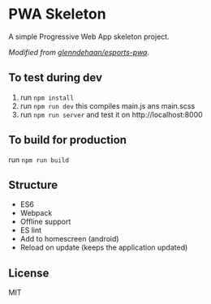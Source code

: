 # PWA Skeleton

A simple Progressive Web App skeleton project.

*Modified from [glenndehaan/esports-pwa](https://github.com/glenndehaan/esports-pwa)*.

## To test during dev

1. run ```npm install```
2. run ```npm run dev``` this compiles main.js ans main.scss
3. run ```npm run server``` and test it on http://localhost:8000

## To build for production

run ```npm run build```

## Structure

- ES6
- Webpack
- Offline support
- ES lint
- Add to homescreen (android)
- Reload on update (keeps the application updated)

## License

MIT
